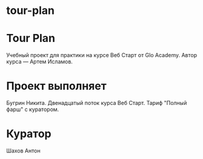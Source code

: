 # tour-plan

# Tour Plan

Учебный проект для практики на курсе Веб Старт от Glo Academy. Автор курса — Артем Исламов.

# Проект выполняет

Бугрин Никита. Двенадцатый поток курса Веб Старт. Тариф "Полный фарш" с куратором.

# Куратор

Шахов Антон
